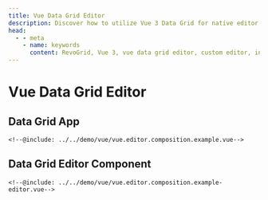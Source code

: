 ```yaml
---
title: Vue Data Grid Editor
description: Discover how to utilize Vue 3 Data Grid for native editor rendering, enabling seamless in-cell editing using Vue components.
head:
  - - meta
    - name: keywords
      content: RevoGrid, Vue 3, vue data grid editor, custom editor, in-cell editing, Vue editor grid, data grid editor, Vue 3 integration, custom cell editor, Vue 3 grid components
---
```


<script lang="ts">
import Examples from './examples.vue'
</script>

# Vue Data Grid Editor

<!--@include: ../parts/_editor.header.md-->


## Data Grid App

```vue
<!--@include: ../../demo/vue/vue.editor.composition.example.vue-->
```

## Data Grid Editor Component

```vue
<!--@include: ../../demo/vue/vue.editor.composition.example-editor.vue-->

```

<!--@include: ../../demo/vue/vue.editor.composition.md-->


<Examples />
